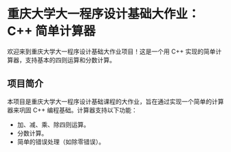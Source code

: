 # 重庆大学大一程序设计基础大作业：C++ 简单计算器

欢迎来到重庆大学大一程序设计基础大作业项目！这是一个用 C++ 实现的简单计算器，支持基本的四则运算和分数计算。

## 项目简介
本项目是重庆大学大一程序设计基础课程的大作业，旨在通过实现一个简单的计算器来巩固 C++ 编程基础。计算器支持以下功能：
- 加、减、乘、除四则运算。
- 分数计算。
- 简单的错误处理（如除零错误）。
